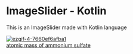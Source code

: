# ImageSlider - Kotlin

This is an ImageSlider made with Kotlin language

<a href="https://ibb.co/cEMSA0"><img src="https://preview.ibb.co/kqbG3L/ezgif-4-7660ef6afba1.gif" alt="ezgif-4-7660ef6afba1" border="0"></a><br /><a target='_blank' href='https://aluminumsulfate.net/ammonium-sulfate'>atomic mass of ammonium sulfate</a><br />
